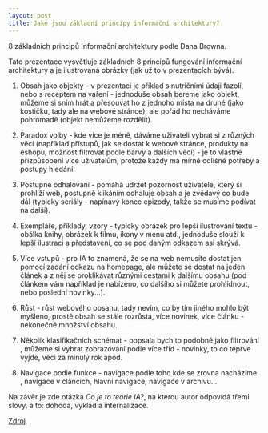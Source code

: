 ```yaml
---
layout: post
title: Jaké jsou základní principy informační architektury?
---
```


8 základních principů Informační architektury podle Dana Browna.

Tato prezentace vysvětluje základních 8 principů fungování informační architektury a je ilustrovaná obrázky (jak už to v prezentacích bývá).

1. Obsah jako objekty - v prezentaci je příklad s nutričními údaji fazolí, nebo s receptem na vaření - jednoduše obsah bereme jako objekt, můžeme si sním hrát a přesouvat ho z jednoho místa na druhé (jako kostičku, tady ale na webové stránce), ale pořád ho necháváme pohromadě (objekt nemůžeme rozdělit).

2. Paradox volby -  kde více je méně, dáváme uživateli vybrat si z různých věcí (například přístupů, jak se dostat k webové stránce, produkty na eshopu, možnost filtrovat podle barvy a dalších věcí) - je to vlastně přizpůsobení více uživatelům, protože každý má mírně odlišné potřeby a postupy hledání.

3. Postupné odhalování - pomáhá udržet pozornost uživatele, který si prohlíží web, postupně klikáním odhaluje obsah a je zvědavý co bude dál  (typicky seriály - napínavý konec epizody, takže se musíme podívat na další).

4. Exempláře, příklady, vzory - typicky obrázek pro lepší ilustrování textu - obálka knihy, obrázek k filmu, ikony v menu atd., jednoduše slouží k lepší ilustraci a představení, co se pod daným odkazem asi skrývá.

5. Více vstupů - pro IA to znamená, že se na web nemusíte dostat jen pomocí zadání odkazu na homepage, ale můžete se dostat na jeden článek a z něj se proklikávat různými cestami k dalšímu obsahu (pod článkem vám například je nabízeno, co dalšího si můžete prohlídnout, nebo poslední novinky...).

6. Růst - růst webového obsahu, tady nevím, co by tím jiného mohlo být myšleno, prostě obsah se stále rozrůstá, více novinek, více článku - nekonečné množství obsahu.

7. Několik klasifikačních schémat - popsala bych to podobně jako filtrování , můžeme si vybrat zobrazování podle více tříd - novinky, to co teprve vyjde, věci za minulý rok apod.

8. Navigace podle funkce - navigace podle toho kde se zrovna nacházíme , navigace v článcích, hlavní navigace, navigace v archivu...

Na závěr je zde otázka *Co je to teorie IA?*, na kterou autor odpovídá třemi slovy, a to: dohoda, výklad a internalizace.

[Zdroj](http://www.slideshare.net/brownorama/eight-principles-of-information-architecture).
